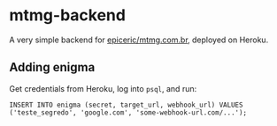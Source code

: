 # mtmg-backend

A very simple backend for [epiceric/mtmg.com.br](https://github.com/epiceric/mtmg.com.br), deployed on Heroku.

## Adding enigma

Get credentials from Heroku, log into `psql`, and run:

```psql
INSERT INTO enigma (secret, target_url, webhook_url) VALUES ('teste_segredo', 'google.com', 'some-webhook-url.com/...');
```
